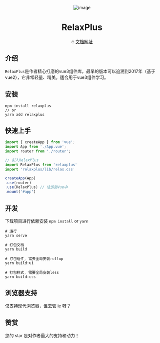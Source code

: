 <div align="center">

![image](https://gitee.com/bsie/RelaxPlus/raw/master/src/assets/logo.png)

# RelaxPlus

🔥 [文档网址](https://bsie.gitee.io/relaxplus/)

</div>

## 介绍
`RelaxPlus`是作者精心打磨的vue3组件库，最早的版本可以追溯到2017年（基于vue2），它非常轻量、精美。适合用于vue3组件学习。


## 安装
```
npm install relaxplus
// or
yarn add relaxplus
```


## 快速上手
```js
import { createApp } from 'vue';
import App from './App.vue';
import router from './router';

// 引入RelaxPlus
import RelaxPlus from 'relaxplus'
import 'relaxplus/lib/relax.css'

createApp(App)
.use(router)
.use(RelaxPlus) // 注册到Vue中
.mount('#app')
```

## 开发
下载项目进行依赖安装 `npm install` or `yarn`

```
# 运行
yarn serve

# 打包文档
yarn build

# 打包组件, 需要全局安装rollup
yarn build:ui

# 打包样式, 需要全局安装less
yarn build:css
```

## 浏览器支持
仅支持现代浏览器，谁去管 ie 呀？


## 赞赏
您的 star 是对作者最大的支持和动力！

